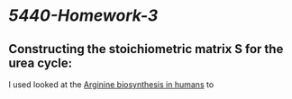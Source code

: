 # *5440-Homework-3*

## Constructing the stoichiometric matrix S for the urea cycle:
I used looked at the [Arginine biosynthesis in humans](https://www.genome.jp/kegg-bin/show_pathway?org_name=hsa&mapno=00220&mapscale=&show_description=hide) to 
